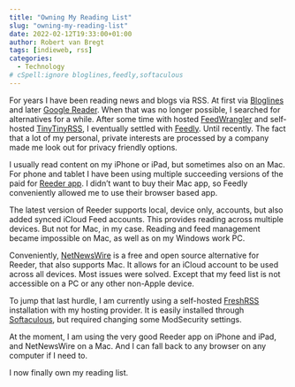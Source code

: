 ```yaml
---
title: "Owning My Reading List"
slug: "owning-my-reading-list"
date: 2022-02-12T19:33:00+01:00
author: Robert van Bregt
tags: [indieweb, rss]
categories:
  - Technology
# cSpell:ignore bloglines,feedly,softaculous
---
```


For years I have been reading news and blogs via RSS. At first via [Bloglines][bloglines] and later [Google Reader][greader]. When that was no longer possible, I searched for alternatives for a while. After some time with hosted [FeedWrangler][feedwrangler] and self-hosted [TinyTinyRSS][ttrss], I eventually settled with [Feedly][feedly]. Until recently. The fact that a lot of my personal, private interests are processed by a company made me look out for privacy friendly options.

I usually read content on my iPhone or iPad, but sometimes also on an Mac. For phone and tablet I have been using multiple succeeding versions of the paid for [Reeder app][reeder]. I didn’t want to buy their Mac app, so Feedly conveniently allowed me to use their browser based app.

The latest version of Reeder supports local, device only, accounts, but also added synced iCloud Feed accounts. This provides reading across multiple devices. But not for Mac, in my case. Reading and feed management became impossible on Mac, as well as on my Windows work PC.

Conveniently, [NetNewsWire][nnw] is a free and open source alternative for Reeder, that also supports Mac. It allows for an iCloud account to be used across all devices. Most issues were solved. Except that my feed list is not accessible on a PC or any other non-Apple device.

To jump that last hurdle, I am currently using a self-hosted [FreshRSS][freshrss] installation with my hosting provider. It is easily installed through [Softaculous][softaculous], but required changing some ModSecurity settings.

At the moment, I am using the very good Reeder app on iPhone and iPad, and NetNewsWire on a Mac. And I can fall back to any browser on any computer if I need to.

I now finally own my reading list.

[bloglines]: https://en.wikipedia.org/wiki/Bloglines
[greader]: https://en.wikipedia.org/wiki/Google_Reader
[ttrss]: https://tt-rss.org/
[feedwrangler]: https://feedwrangler.net/
[feedly]: https://feedly.com/
[reeder]: https://www.reederapp.com/
[nnw]: https://netnewswire.com/
[freshrss]: https://freshrss.org/
[softaculous]: https://www.softaculous.com/
